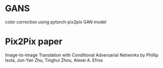 # GANS
color correction using pytorch-pix2pix GAN model

# Pix2Pix paper
Image-to-Image Translation with Conditional Adversarial Networks by Phillip Isola, Jun-Yan Zhu, Tinghui Zhou, Alexei A. Efros


